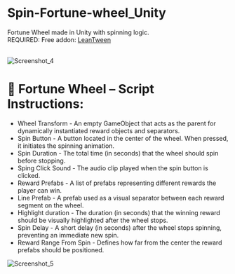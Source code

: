 # Spin-Fortune-wheel_Unity
Fortune Wheel made in Unity with spinning logic.</br>
REQUIRED: Free addon: [LeanTween](https://assetstore.unity.com/packages/tools/animation/leantween-3595)</br>
</br>

![Screenshot_4](https://github.com/user-attachments/assets/9efae887-2a4c-458a-a779-9d11a4e8637c)</br>
# <H1>🎯 Fortune Wheel – Script Instructions: </H1>
- Wheel Transform - An empty GameObject that acts as the parent for dynamically instantiated reward objects and separators.
- Spin Button - A button located in the center of the wheel. When pressed, it initiates the spinning animation.
- Spin Duration - The total time (in seconds) that the wheel should spin before stopping.
- Sping Click Sound - The audio clip played when the spin button is clicked.
- Reward Prefabs - A list of prefabs representing different rewards the player can win.
- Line Prefab - A prefab used as a visual separator between each reward segment on the wheel.
- Highlight duration - The duration (in seconds) that the winning reward should be visually highlighted after the wheel stops.
- Spin Delay - A short delay (in seconds) after the wheel stops spinning, preventing an immediate new spin.
- Reward Range From Spin - Defines how far from the center the reward prefabs should be positioned.

![Screenshot_5](https://github.com/user-attachments/assets/8b005d05-f8ee-4281-873f-11de68362e29)</br>
